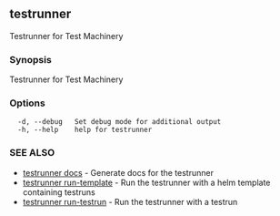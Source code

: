## testrunner

Testrunner for Test Machinery

### Synopsis

Testrunner for Test Machinery

### Options

```
  -d, --debug   Set debug mode for additional output
  -h, --help    help for testrunner
```

### SEE ALSO

* [testrunner docs](testrunner_docs.md)	 - Generate docs for the testrunner
* [testrunner run-template](testrunner_run-template.md)	 - Run the testrunner with a helm template containing testruns
* [testrunner run-testrun](testrunner_run-testrun.md)	 - Run the testrunner with a testrun

